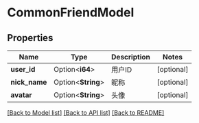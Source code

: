 # CommonFriendModel

## Properties

Name | Type | Description | Notes
------------ | ------------- | ------------- | -------------
**user_id** | Option<**i64**> | 用户ID | [optional]
**nick_name** | Option<**String**> | 昵称 | [optional]
**avatar** | Option<**String**> | 头像 | [optional]

[[Back to Model list]](../README.md#documentation-for-models) [[Back to API list]](../README.md#documentation-for-api-endpoints) [[Back to README]](../README.md)


